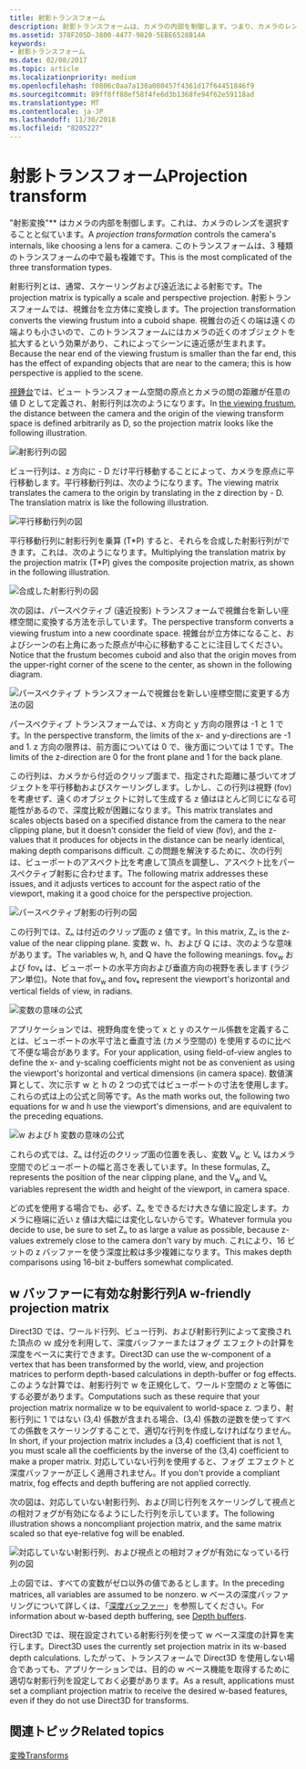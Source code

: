 ```yaml
---
title: 射影トランスフォーム
description: 射影トランスフォームは、カメラの内部を制御します。つまり、カメラのレンズを選ぶことと似ています。 このトランスフォームは、3 種類のトランスフォームの中で最も複雑です。
ms.assetid: 378F205D-3800-4477-9820-5EBE6528B14A
keywords:
- 射影トランスフォーム
ms.date: 02/08/2017
ms.topic: article
ms.localizationpriority: medium
ms.openlocfilehash: f0806c0aa7a130a080457f4361d17f64451846f9
ms.sourcegitcommit: 89ff8ff88ef58f4fe6d3b1368fe94f62e59118ad
ms.translationtype: MT
ms.contentlocale: ja-JP
ms.lasthandoff: 11/30/2018
ms.locfileid: "8205227"
---
```

# <a name="projection-transform"></a><span data-ttu-id="c8d36-105">射影トランスフォーム</span><span class="sxs-lookup"><span data-stu-id="c8d36-105">Projection transform</span></span>


<span data-ttu-id="c8d36-106">"射影変換"\*\* はカメラの内部を制御します。これは、カメラのレンズを選択することと似ています。</span><span class="sxs-lookup"><span data-stu-id="c8d36-106">A *projection transformation* controls the camera's internals, like choosing a lens for a camera.</span></span> <span data-ttu-id="c8d36-107">このトランスフォームは、3 種類のトランスフォームの中で最も複雑です。</span><span class="sxs-lookup"><span data-stu-id="c8d36-107">This is the most complicated of the three transformation types.</span></span>

<span data-ttu-id="c8d36-108">射影行列とは、通常、スケーリングおよび遠近法による射影です。</span><span class="sxs-lookup"><span data-stu-id="c8d36-108">The projection matrix is typically a scale and perspective projection.</span></span> <span data-ttu-id="c8d36-109">射影トランスフォームでは、視錐台を立方体に変換します。</span><span class="sxs-lookup"><span data-stu-id="c8d36-109">The projection transformation converts the viewing frustum into a cuboid shape.</span></span> <span data-ttu-id="c8d36-110">視錐台の近くの端は遠くの端よりも小さいので、このトランスフォームにはカメラの近くのオブジェクトを拡大するという効果があり、これによってシーンに遠近感が生まれます。</span><span class="sxs-lookup"><span data-stu-id="c8d36-110">Because the near end of the viewing frustum is smaller than the far end, this has the effect of expanding objects that are near to the camera; this is how perspective is applied to the scene.</span></span>

<span data-ttu-id="c8d36-111">[視錘台](viewports-and-clipping.md)では、ビュー トランスフォーム空間の原点とカメラの間の距離が任意の値 D として定義され、射影行列は次のようになります。</span><span class="sxs-lookup"><span data-stu-id="c8d36-111">In [the viewing frustum](viewports-and-clipping.md), the distance between the camera and the origin of the viewing transform space is defined arbitrarily as D, so the projection matrix looks like the following illustration.</span></span>

![射影行列の図](images/projmat1.png)

<span data-ttu-id="c8d36-113">ビュー行列は、z 方向に - D だけ平行移動することによって、カメラを原点に平行移動します。平行移動行列は、次のようになります。</span><span class="sxs-lookup"><span data-stu-id="c8d36-113">The viewing matrix translates the camera to the origin by translating in the z direction by - D. The translation matrix is like the following illustration.</span></span>

![平行移動行列の図](images/projmat2.png)

<span data-ttu-id="c8d36-115">平行移動行列に射影行列を乗算 (T\*P) すると、それらを合成した射影行列ができます。これは、次のようになります。</span><span class="sxs-lookup"><span data-stu-id="c8d36-115">Multiplying the translation matrix by the projection matrix (T\*P) gives the composite projection matrix, as shown in the following illustration.</span></span>

![合成した射影行列の図](images/projmat3.png)

<span data-ttu-id="c8d36-117">次の図は、パースペクティブ (遠近投影) トランスフォームで視錐台を新しい座標空間に変換する方法を示しています。</span><span class="sxs-lookup"><span data-stu-id="c8d36-117">The perspective transform converts a viewing frustum into a new coordinate space.</span></span> <span data-ttu-id="c8d36-118">視錐台が立方体になること、およびシーンの右上角にあった原点が中心に移動することに注目してください。</span><span class="sxs-lookup"><span data-stu-id="c8d36-118">Notice that the frustum becomes cuboid and also that the origin moves from the upper-right corner of the scene to the center, as shown in the following diagram.</span></span>

![パースペクティブ トランスフォームで視錐台を新しい座標空間に変更する方法の図](images/cuboid.png)

<span data-ttu-id="c8d36-120">パースペクティブ トランスフォームでは、x 方向と y 方向の限界は -1 と 1 です。</span><span class="sxs-lookup"><span data-stu-id="c8d36-120">In the perspective transform, the limits of the x- and y-directions are -1 and 1.</span></span> <span data-ttu-id="c8d36-121">z 方向の限界は、前方面については 0 で、後方面については 1 です。</span><span class="sxs-lookup"><span data-stu-id="c8d36-121">The limits of the z-direction are 0 for the front plane and 1 for the back plane.</span></span>

<span data-ttu-id="c8d36-122">この行列は、カメラから付近のクリップ面まで、指定された距離に基づいてオブジェクトを平行移動およびスケーリングします。しかし、この行列は視野 (fov) を考慮せず、遠くのオブジェクトに対して生成する z 値はほとんど同じになる可能性があるので、深度比較が困難になります。</span><span class="sxs-lookup"><span data-stu-id="c8d36-122">This matrix translates and scales objects based on a specified distance from the camera to the near clipping plane, but it doesn't consider the field of view (fov), and the z-values that it produces for objects in the distance can be nearly identical, making depth comparisons difficult.</span></span> <span data-ttu-id="c8d36-123">この問題を解決するために、次の行列は、ビューポートのアスペクト比を考慮して頂点を調整し、アスペクト比をパースペクティブ射影に合わせます。</span><span class="sxs-lookup"><span data-stu-id="c8d36-123">The following matrix addresses these issues, and it adjusts vertices to account for the aspect ratio of the viewport, making it a good choice for the perspective projection.</span></span>

![パースペクティブ射影の行列の図](images/prjmatx1.png)

<span data-ttu-id="c8d36-125">この行列では、Zₙ は付近のクリップ面の z 値です。</span><span class="sxs-lookup"><span data-stu-id="c8d36-125">In this matrix, Zₙ is the z-value of the near clipping plane.</span></span> <span data-ttu-id="c8d36-126">変数 w、h、および Q には、次のような意味があります。</span><span class="sxs-lookup"><span data-stu-id="c8d36-126">The variables w, h, and Q have the following meanings.</span></span> <span data-ttu-id="c8d36-127">fov<sub>w</sub> および fovₖ は、ビューポートの水平方向および垂直方向の視野を表します (ラジアン単位)。</span><span class="sxs-lookup"><span data-stu-id="c8d36-127">Note that fov<sub>w</sub> and fovₖ represent the viewport's horizontal and vertical fields of view, in radians.</span></span>

![変数の意味の公式](images/prjmatx2.png)

<span data-ttu-id="c8d36-129">アプリケーションでは、視野角度を使って x と y のスケール係数を定義することは、ビューポートの水平寸法と垂直寸法 (カメラ空間の) を使用するのに比べて不便な場合があります。</span><span class="sxs-lookup"><span data-stu-id="c8d36-129">For your application, using field-of-view angles to define the x- and y-scaling coefficients might not be as convenient as using the viewport's horizontal and vertical dimensions (in camera space).</span></span> <span data-ttu-id="c8d36-130">数値演算として、次に示す w と h の 2 つの式ではビューポートの寸法を使用します。これらの式は上の公式と同等です。</span><span class="sxs-lookup"><span data-stu-id="c8d36-130">As the math works out, the following two equations for w and h use the viewport's dimensions, and are equivalent to the preceding equations.</span></span>

![w および h 変数の意味の公式](images/prjmatx3.png)

<span data-ttu-id="c8d36-132">これらの式では、Zₙ は付近のクリップ面の位置を表し、変数 V<sub>w</sub> と Vₕ はカメラ空間でのビューポートの幅と高さを表しています。</span><span class="sxs-lookup"><span data-stu-id="c8d36-132">In these formulas, Zₙ represents the position of the near clipping plane, and the V<sub>w</sub> and Vₕ variables represent the width and height of the viewport, in camera space.</span></span>

<span data-ttu-id="c8d36-133">どの式を使用する場合でも、必ず、Zₙ をできるだけ大きな値に設定します。カメラに極端に近い z 値は大幅には変化しないからです。</span><span class="sxs-lookup"><span data-stu-id="c8d36-133">Whatever formula you decide to use, be sure to set Zₙ to as large a value as possible, because z-values extremely close to the camera don't vary by much.</span></span> <span data-ttu-id="c8d36-134">これにより、16 ビットの z バッファーを使う深度比較は多少複雑になります。</span><span class="sxs-lookup"><span data-stu-id="c8d36-134">This makes depth comparisons using 16-bit z-buffers somewhat complicated.</span></span>

## <a name="span-idawfriendlyprojectionmatrixspanspan-idawfriendlyprojectionmatrixspanspan-idawfriendlyprojectionmatrixspana-w-friendly-projection-matrix"></a><span data-ttu-id="c8d36-135"><span id="A_W_Friendly_Projection_Matrix"></span><span id="a_w_friendly_projection_matrix"></span><span id="A_W_FRIENDLY_PROJECTION_MATRIX"></span>w バッファーに有効な射影行列</span><span class="sxs-lookup"><span data-stu-id="c8d36-135"><span id="A_W_Friendly_Projection_Matrix"></span><span id="a_w_friendly_projection_matrix"></span><span id="A_W_FRIENDLY_PROJECTION_MATRIX"></span>A w-friendly projection matrix</span></span>


<span data-ttu-id="c8d36-136">Direct3D では、ワールド行列、ビュー行列、および射影行列によって変換された頂点の ｗ 成分を利用して、深度バッファーまたはフォグ エフェクトの計算を深度をベースに実行できます。</span><span class="sxs-lookup"><span data-stu-id="c8d36-136">Direct3D can use the w-component of a vertex that has been transformed by the world, view, and projection matrices to perform depth-based calculations in depth-buffer or fog effects.</span></span> <span data-ttu-id="c8d36-137">このような計算では、射影行列で w を正規化して、ワールド空間の z と等価にする必要があります。</span><span class="sxs-lookup"><span data-stu-id="c8d36-137">Computations such as these require that your projection matrix normalize w to be equivalent to world-space z.</span></span> <span data-ttu-id="c8d36-138">つまり、射影行列に 1 ではない (3,4) 係数が含まれる場合、(3,4) 係数の逆数を使ってすべての係数をスケーリングすることで、適切な行列を作成しなければなりません。</span><span class="sxs-lookup"><span data-stu-id="c8d36-138">In short, if your projection matrix includes a (3,4) coefficient that is not 1, you must scale all the coefficients by the inverse of the (3,4) coefficient to make a proper matrix.</span></span> <span data-ttu-id="c8d36-139">対応していない行列を使用すると、フォグ エフェクトと深度バッファーが正しく適用されません。</span><span class="sxs-lookup"><span data-stu-id="c8d36-139">If you don't provide a compliant matrix, fog effects and depth buffering are not applied correctly.</span></span>

<span data-ttu-id="c8d36-140">次の図は、対応していない射影行列、および同じ行列をスケーリングして視点との相対フォグが有効になるようにした行列を示しています。</span><span class="sxs-lookup"><span data-stu-id="c8d36-140">The following illustration shows a noncompliant projection matrix, and the same matrix scaled so that eye-relative fog will be enabled.</span></span>

![対応していない射影行列、および視点との相対フォグが有効になっている行列の図](images/eyerlmx.png)

<span data-ttu-id="c8d36-142">上の図では、すべての変数がゼロ以外の値であるとします。</span><span class="sxs-lookup"><span data-stu-id="c8d36-142">In the preceding matrices, all variables are assumed to be nonzero.</span></span> <span data-ttu-id="c8d36-143">w ベースの深度バッファリングについて詳しくは、「[深度バッファー](depth-buffers.md)」を参照してください。</span><span class="sxs-lookup"><span data-stu-id="c8d36-143">For information about w-based depth buffering, see [Depth buffers](depth-buffers.md).</span></span>

<span data-ttu-id="c8d36-144">Direct3D では、現在設定されている射影行列を使って w ベース深度の計算を実行します。</span><span class="sxs-lookup"><span data-stu-id="c8d36-144">Direct3D uses the currently set projection matrix in its w-based depth calculations.</span></span> <span data-ttu-id="c8d36-145">したがって、トランスフォームで Direct3D を使用しない場合であっても、アプリケーションでは、目的の w ベース機能を取得するために適切な射影行列を設定しておく必要があります。</span><span class="sxs-lookup"><span data-stu-id="c8d36-145">As a result, applications must set a compliant projection matrix to receive the desired w-based features, even if they do not use Direct3D for transforms.</span></span>

## <a name="span-idrelated-topicsspanrelated-topics"></a><span data-ttu-id="c8d36-146"><span id="related-topics"></span>関連トピック</span><span class="sxs-lookup"><span data-stu-id="c8d36-146"><span id="related-topics"></span>Related topics</span></span>


[<span data-ttu-id="c8d36-147">変換</span><span class="sxs-lookup"><span data-stu-id="c8d36-147">Transforms</span></span>](transforms.md)

 

 




